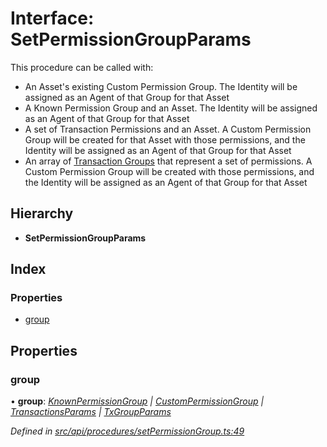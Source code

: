 # Interface: SetPermissionGroupParams

This procedure can be called with:
  - An Asset's existing Custom Permission Group. The Identity will be assigned as an Agent of that Group for that Asset
  - A Known Permission Group and an Asset. The Identity will be assigned as an Agent of that Group for that Asset
  - A set of Transaction Permissions and an Asset. A Custom Permission Group will be created for that Asset with those permissions, and
    the Identity will be assigned as an Agent of that Group for that Asset
  - An array of [Transaction Groups](../enums/txgroup.md) that represent a set of permissions. A Custom Permission Group will be created with those permissions, and
    the Identity will be assigned as an Agent of that Group for that Asset

## Hierarchy

* **SetPermissionGroupParams**

## Index

### Properties

* [group](setpermissiongroupparams.md#group)

## Properties

###  group

• **group**: *[KnownPermissionGroup](../classes/knownpermissiongroup.md) | [CustomPermissionGroup](../classes/custompermissiongroup.md) | [TransactionsParams](transactionsparams.md) | [TxGroupParams](txgroupparams.md)*

*Defined in [src/api/procedures/setPermissionGroup.ts:49](https://github.com/PolymathNetwork/polymesh-sdk/blob/31a16a34/src/api/procedures/setPermissionGroup.ts#L49)*
